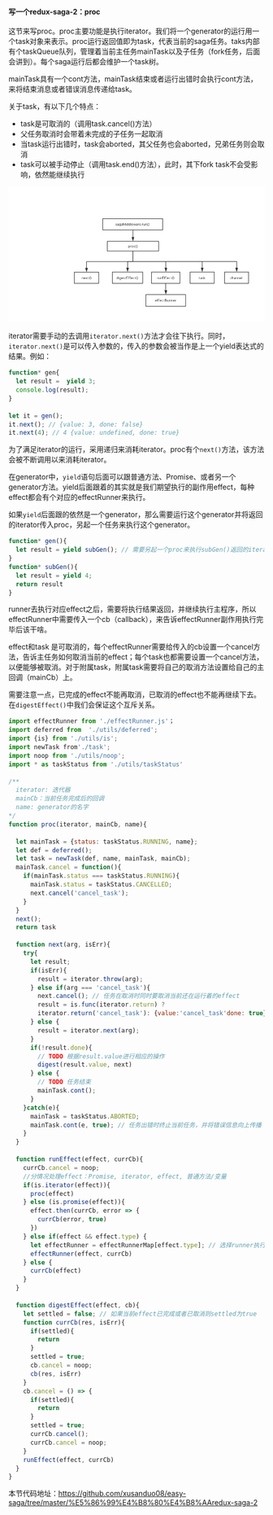 #### 写一个redux-saga-2：proc
这节来写proc。proc主要功能是执行iterator。我们将一个generator的运行用一个task对象来表示。proc运行返回值即为task，代表当前的saga任务。taks内部有个taskQueue队列，管理着当前主任务mainTask以及子任务（fork任务，后面会讲到）。每个saga运行后都会维护一个task树。

mainTask具有一个cont方法，mainTask结束或者运行出错时会执行cont方法，来将结束消息或者错误消息传递给task。



关于task，有以下几个特点：

- task是可取消的（调用task.cancel()方法）
- 父任务取消时会带着未完成的子任务一起取消
- 当task运行出错时，task会aborted，其父任务也会aborted，兄弟任务则会取消
- task可以被手动停止（调用task.end()方法），此时，其下fork task不会受影响，依然能继续执行

![](./img/saga代码调用结构.png)

iterator需要手动的去调用`iterator.next()`方法才会往下执行。同时，`iterator.next()`是可以传入参数的，传入的参数会被当作是上一个yield表达式的结果。例如：

```javascript
function* gen{
  let result =  yield 3;
  console.log(result);
}

let it = gen();
it.next(); // {value: 3, done: false}
it.next(4); // 4 {value: undefined, done: true}
```



为了满足iterator的运行，采用递归来消耗iterator。proc有个`next()`方法，该方法会被不断调用以来消耗iterator。

在generator中，`yield`语句后面可以跟普通方法、Promise、或者另一个generator方法。yield后面跟着的其实就是我们期望执行的副作用effect，每种effect都会有个对应的effectRunner来执行。

如果`yield`后面跟的依然是一个generator，那么需要运行这个generator并将返回的iterator传入proc，另起一个任务来执行这个generator。

```javascript
function* gen(){
  let result = yield subGen(); // 需要另起一个proc来执行subGen()返回的iterator
}
function* subGen(){
  let result = yield 4;
  return result
}
```

runner去执行对应effect之后，需要将执行结果返回，并继续执行主程序，所以effectRunner中需要传入一个cb（callback），来告诉effectRunner副作用执行完毕后该干啥。

effect和task 是可取消的，每个effectRunner需要给传入的cb设置一个cancel方法，告诉主任务如何取消当前的effect；每个task也都需要设置一个cancel方法，以便能够被取消。对于附属task，附属task需要将自己的取消方法设置给自己的主回调（mainCb）上。

需要注意一点，已完成的effect不能再取消，已取消的effect也不能再继续下去。在`digestEffect()`中我们会保证这个互斥关系。

```javascript
import effectRunner from './effectRunner.js'；
import deferred from  './utils/deferred';
import {is} from './utils/is';
import newTask from'./task';
import noop from './utils/noop';
import * as taskStatus from './utils/taskStatus'

/**
  iterator: 迭代器
  mainCb：当前任务完成后的回调
  name: generator的名字
*/
function proc(iterator, mainCb, name){
  
  let mainTask = {status: taskStatus.RUNNING, name};
  let def = deferred();
  let task = newTask(def, name, mainTask, mainCb);
  mainTask.cancel = function(){
    if(mainTask.status === taskStatus.RUNNING){
      mainTask.status = taskStatus.CANCELLED;
      next.cancel('cancel_task');
    }
  }
  next();
  return task
    
  function next(arg, isErr){
    try{
      let result;
      if(isErr){
        result = iterator.throw(arg);
      } else if(arg === 'cancel_task'){
        next.cancel(); // 任务在取消时同时要取消当前还在运行着的effect
        result = is.func(iterator.return) ? 
        iterator.return('cancel_task'): {value:'cancel_task'done: true}
      } else {
        result = iterator.next(arg);
      }
      if(!result.done){
        // TODO 根据result.value进行相应的操作
        digest(result.value, next)
      } else {
        // TODO 任务结束
        mainTask.cont();
      }      
    }catch(e){
      mainTask = taskStatus.ABORTED;
      mainTask.cont(e, true); // 任务出错时终止当前任务，并将错误信息向上传播
    }
  }
  
  function runEffect(effect, currCb){
    currCb.cancel = noop;
    //分情况处理effect：Promise, iterator, effect, 普通方法/变量
    if(is.iterator(effect)){
      proc(effect)
    } else (is.promise(effect)){
      effect.then(currCb, error => {
        currCb(error, true)
      })
    } else if(effect && effect.type) {
      let effectRunner = effectRunnerMap[effect.type]; // 选择runner执行effect
      effectRunner(effect, currCb)
    } else {
      currCb(effect)
    }
  }
  
  function digestEffect(effect, cb){
    let settled = false; // 如果当前effect已完成或者已取消则settled为true
    function currCb(res, isErr){
      if(settled){
        return
      }
      settled = true;
      cb.cancel = noop;
      cb(res, isErr)
    }
    cb.cancel = () => {
      if(settled){
        return
      }
      settled = true;
      currCb.cancel();
      currCb.cancel = noop;
    }
    runEffect(effect, currCb)
  }
}
```

本节代码地址：https://github.com/xusanduo08/easy-saga/tree/master/%E5%86%99%E4%B8%80%E4%B8%AAredux-saga-2